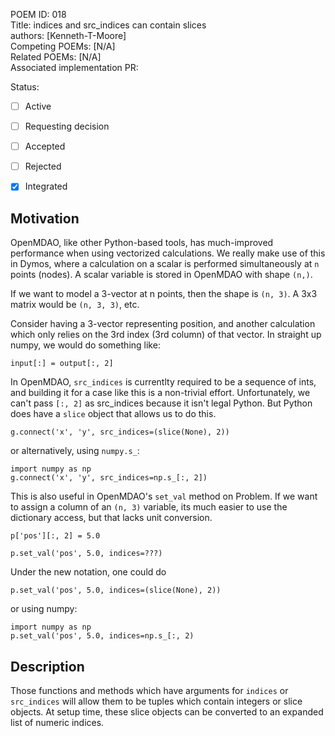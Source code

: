 POEM ID: 018  
Title: indices and src_indices can contain slices  
authors: [Kenneth-T-Moore]  
Competing POEMs: [N/A]  
Related POEMs: [N/A]  
Associated implementation PR:                                                                    

Status:

- [ ] Active
- [ ] Requesting decision
- [ ] Accepted
- [ ] Rejected
- [x] Integrated


Motivation
----------

OpenMDAO, like other Python-based tools, has much-improved performance when using vectorized calculations.
We really make use of this in Dymos, where a calculation on a scalar is performed simultaneously at `n`
points (nodes).  A scalar variable is stored in OpenMDAO with shape `(n,)`.

If we want to model a 3-vector at n points, then the shape is `(n, 3)`.  A 3x3 matrix would be `(n, 3, 3)`, etc.

Consider having a 3-vector representing position, and another calculation which only relies on the 3rd index (3rd column) of that vector.
In straight up numpy, we would do something like:

```
input[:] = output[:, 2]
```

In OpenMDAO, `src_indices` is currentlty required to be a sequence of ints, and building it for a case like this is a non-trivial effort.
Unfortunately, we can't pass `[:, 2]` as src_indices because it isn't legal Python.
But Python does have a `slice` object that allows us to do this.

```
g.connect('x', 'y', src_indices=(slice(None), 2))
```

or alternatively, using `numpy.s_`:

```
import numpy as np
g.connect('x', 'y', src_indices=np.s_[:, 2])
```

This is also useful in OpenMDAO's `set_val` method on Problem.
If we want to assign a column of an `(n, 3)` variable, its much easier to use the dictionary access, but that lacks unit conversion.

```
p['pos'][:, 2] = 5.0

p.set_val('pos', 5.0, indices=???)
```

Under the new notation, one could do

```
p.set_val('pos', 5.0, indices=(slice(None), 2))
```

or using numpy:

```
import numpy as np
p.set_val('pos', 5.0, indices=np.s_[:, 2)
```

Description
-----------

Those functions and methods which have arguments for `indices` or `src_indices` will allow them to be tuples which contain integers or slice objects.
At setup time, these slice objects can be converted to an expanded list of numeric indices.


